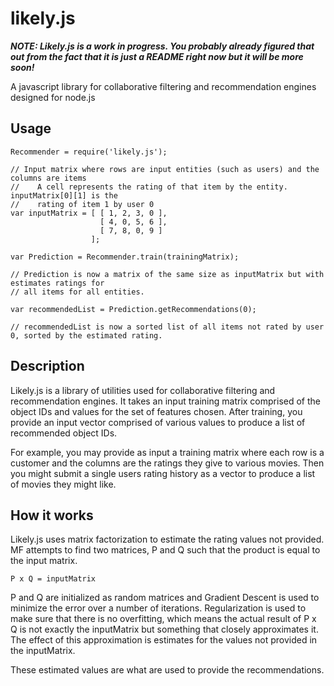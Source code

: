 likely.js
=========

***NOTE: Likely.js is a work in progress. You probably already figured that out from the fact that it is just a README right now 
but it will be more soon!***

A javascript library for collaborative filtering and recommendation engines designed for node.js

Usage 
---------
    
    Recommender = require('likely.js');
    
    // Input matrix where rows are input entities (such as users) and the columns are items
    //    A cell represents the rating of that item by the entity. inputMatrix[0][1] is the 
    //    rating of item 1 by user 0
    var inputMatrix = [ [ 1, 2, 3, 0 ],
                        [ 4, 0, 5, 6 ],
                        [ 7, 8, 0, 9 ]
                      ];

    var Prediction = Recommender.train(trainingMatrix);
    
    // Prediction is now a matrix of the same size as inputMatrix but with estimates ratings for
    // all items for all entities. 
    
    var recommendedList = Prediction.getRecommendations(0);
    
    // recommendedList is now a sorted list of all items not rated by user 0, sorted by the estimated rating.

Description
---------
Likely.js is a library of utilities used for collaborative filtering and recommendation engines. It takes an input
training matrix comprised of the object IDs and values for the set of features chosen. After training, you provide
an input vector comprised of various values to produce a list of recommended object IDs. 

For example, you may provide as input a training matrix where each row is a customer and the columns are the ratings they give 
to various movies. Then you might submit a single users rating history as a vector to produce a list of movies they might like.

How it works
---------
Likely.js uses matrix factorization to estimate the rating values not provided. MF attempts to find two matrices, P and Q 
such that the product is equal to the input matrix. 

    P x Q = inputMatrix
    
P and Q are initialized as random matrices and Gradient Descent is used to minimize the error over a number of iterations.
Regularization is used to make sure that there is no overfitting, which means the actual result of P x Q is not exactly
the inputMatrix but something that closely approximates it. The effect of this approximation is estimates for the 
values not provided in the inputMatrix. 

These estimated values are what are used to provide the recommendations.
